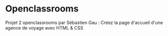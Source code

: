 # Openclassrooms

Projet 2 openclassrooms par Sébastien Gau :
Créez la page d'accueil d'une agence de voyage avec HTML & CSS
